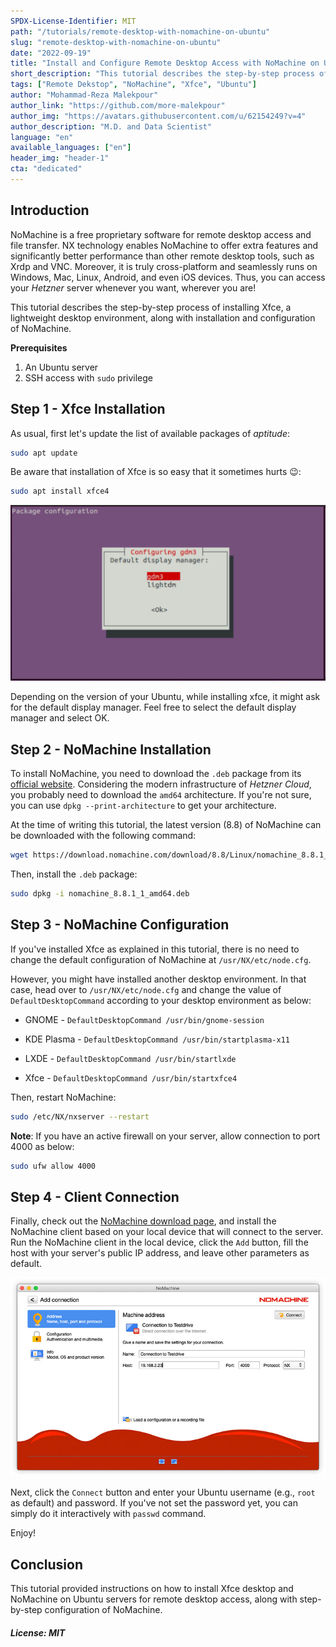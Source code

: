 ```yaml
---
SPDX-License-Identifier: MIT
path: "/tutorials/remote-desktop-with-nomachine-on-ubuntu"
slug: "remote-desktop-with-nomachine-on-ubuntu"
date: "2022-09-19"
title: "Install and Configure Remote Desktop Access with NoMachine on Ubuntu Server"
short_description: "This tutorial describes the step-by-step process of installing Xfce, a lightweight desktop environment, along with the installation and configuration of NoMachine."
tags: ["Remote Dekstop", "NoMachine", "Xfce", "Ubuntu"]
author: "Mohammad-Reza Malekpour"
author_link: "https://github.com/more-malekpour"
author_img: "https://avatars.githubusercontent.com/u/62154249?v=4"
author_description: "M.D. and Data Scientist"
language: "en"
available_languages: ["en"]
header_img: "header-1"
cta: "dedicated"
---
```


## Introduction

NoMachine is a free proprietary software for remote desktop access and file transfer. NX technology enables NoMachine to offer extra features and significantly better performance than other remote desktop tools, such as Xrdp and VNC.
Moreover, it is truly cross-platform and seamlessly runs on Windows, Mac, Linux, Android, and even iOS devices. Thus, you can access your *Hetzner* server whenever you want, wherever you are!

This tutorial describes the step-by-step process of installing Xfce, a lightweight desktop environment, along with installation and configuration of NoMachine.

**Prerequisites**

1. An Ubuntu server
2. SSH access with `sudo` privilege

## Step 1 - Xfce Installation

As usual, first let's update the list of available packages of *aptitude*:

```bash
sudo apt update
```

Be aware that installation of Xfce is so easy that it sometimes hurts 😉:

```bash
sudo apt install xfce4
```

![Display Manager](images/display_manager.png)

Depending on the version of your Ubuntu, while installing xfce, it might ask for the default display manager. Feel free to select the default display manager and select OK.

## Step 2 - NoMachine Installation

To install NoMachine, you need to download the `.deb` package from its [official website](https://downloads.nomachine.com/linux/?id=1). Considering the modern infrastructure of *Hetzner Cloud*, you probably need to download the `amd64` architecture. If you're not sure, you can use `dpkg --print-architecture` to get your architecture.

At the time of writing this tutorial, the latest version (8.8) of NoMachine can be downloaded with the following command:

```bash
wget https://download.nomachine.com/download/8.8/Linux/nomachine_8.8.1_1_amd64.deb
```

Then, install the `.deb` package:

```bash
sudo dpkg -i nomachine_8.8.1_1_amd64.deb
```

## Step 3 - NoMachine Configuration

If you've installed Xfce as explained in this tutorial, there is no need to change the default configuration of NoMachine at `/usr/NX/etc/node.cfg`.

However, you might have installed another desktop environment. In that case, head over to `/usr/NX/etc/node.cfg` and change the value of `DefaultDesktopCommand` according to your desktop environment as below:  

* GNOME - `DefaultDesktopCommand /usr/bin/gnome-session`

* KDE Plasma - `DefaultDesktopCommand /usr/bin/startplasma-x11`

* LXDE - `DefaultDesktopCommand /usr/bin/startlxde`

* Xfce - `DefaultDesktopCommand /usr/bin/startxfce4`
  
Then, restart NoMachine:

```bash
sudo /etc/NX/nxserver --restart
```

**Note**: If you have an active firewall on your server, allow connection to port 4000 as below:

```bash
sudo ufw allow 4000
```

## Step 4 - Client Connection

Finally, check out the [NoMachine download page](https://downloads.nomachine.com/), and install the NoMachine client based on your local device that will connect to the server. Run the NoMachine client in the local device, click the `Add` button, fill the host with your server's public IP address, and leave other parameters as default.

![Add Connection](images/newconnection_protocol.jpg)

Next, click the `Connect` button and enter your Ubuntu username (e.g., `root` as default) and password. If you've not set the password yet, you can simply do it interactively with `passwd` command.

Enjoy!

## Conclusion

This tutorial provided instructions on how to install Xfce desktop and NoMachine on Ubuntu servers for remote desktop access, along with step-by-step configuration of NoMachine.

##### License: MIT

<!--

Contributor's Certificate of Origin

By making a contribution to this project, I certify that:

(a) The contribution was created in whole or in part by me and I have
    the right to submit it under the license indicated in the file; or

(b) The contribution is based upon previous work that, to the best of my
    knowledge, is covered under an appropriate license and I have the
    right under that license to submit that work with modifications,
    whether created in whole or in part by me, under the same license
    (unless I am permitted to submit under a different license), as
    indicated in the file; or

(c) The contribution was provided directly to me by some other person
    who certified (a), (b) or (c) and I have not modified it.

(d) I understand and agree that this project and the contribution are
    public and that a record of the contribution (including all personal
    information I submit with it, including my sign-off) is maintained
    indefinitely and may be redistributed consistent with this project
    or the license(s) involved.

Signed-off-by: [Mohammad-Reza Malekpour | more.malekpour@outlook.com]

-->
